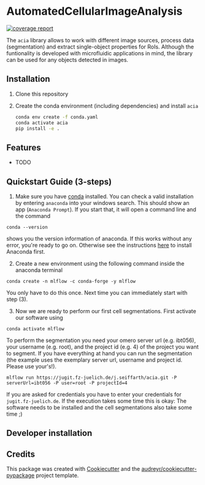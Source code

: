 # AutomatedCellularImageAnalysis

[![coverage report](https://jugit.fz-juelich.de/j.seiffarth/acia/badges/master/coverage.svg)](https://jugit.fz-juelich.de/j.seiffarth/acia/-/commits/master)

The `acia` library allows to work with different image sources, process data (segmentation) and extract single-object properties for RoIs. Although the funtionality is developed with microfluidic applications in mind, the library can be used for any objects detected in images.

## Installation

1. Clone this repository

2. Create the conda environment (including dependencies) and install `acia`

    ```bash
    conda env create -f conda.yaml
    conda activate acia
    pip install -e .
    ```


Features
--------

* TODO

Quickstart Guide (3-steps)
--------

1. Make sure you have [conda](https://docs.conda.io/projects/conda/en/latest/user-guide/install/index.html#regular-installation) installed. You can check a valid installation by entering `anaconda` into your windows search. This should show an app (`Anaconda Prompt`). If you start that, it will open a command line and the command

```
conda --version
```
shows you the version information of anaconda. If this works without any error, you're ready to go on.
Otherwise see the instructions [here](https://docs.conda.io/projects/conda/en/latest/user-guide/install/index.html#regular-installation) to install Anaconda first.

2. Create a new environment using the following command inside the anaconda terminal

```
conda create -n mlflow -c conda-forge -y mlflow
```

You only have to do this once. Next time you can immediately start with step (3).

3. Now we are ready to perform our first cell segmentations. First activate our software using

```
conda activate mlflow
```

To perform the segmentation you need your omero server url (e.g. ibt056), your username (e.g. root), and the project id (e.g. 4) of the project you want to segment. If you have everything at hand you can run the segmentation (the example uses the exemplary server url, username and project id. Please use your's!).

```
mlflow run https://jugit.fz-juelich.de/j.seiffarth/acia.git -P serverUrl=ibt056 -P user=root -P projectId=4
```

If you are asked for credentials you have to enter your credentials for `jugit.fz-juelich.de`. If the execution takes some time this is okay: The software needs to be installed and the cell segmentations also take some time ;)

Developer installation
-------

Credits
-------

This package was created with [Cookiecutter](https://github.com/audreyr/cookiecutter) and the [audreyr/cookiecutter-pypackage](https://github.com/audreyr/cookiecutter-pypackage) project template.
